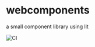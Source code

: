 # webcomponents
a small component library using lit

![CI](https://github.com/saske505/webcomponents/workflows/CI/badge.svg?branch=dev&event=watch)
